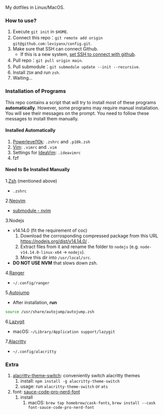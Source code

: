My dotfiles in Linux/MacOS.

### How to use?

1. Execute `git init` in `$HOME`.
2. Connect this repo：`git remote add origin git@github.com:leviyanx/config.git`.
3. Make sure that SSH can connect Github.
   - If this is a new system, [set SSH to connect with github](./set_ssh.md).
4. Pull repo：`git pull origin main`.
5. Pull submodule：`git submodule update --init --recursive`.
6. Install `ZSH` and run `zsh`.
7. Waiting...

### Installation of Programs

This repo contains a script that will try to install most of these programs **automatically**. However, some programs may require manual installation. You will see their messages on the prompt. You need to follow these messages to install them manually.

#### Installed Automatically

1. [Powerlevel10k](https://github.com/romkatv/powerlevel10k): `.zshrc` and `.p10k.zsh`
2. [Vim](https://www.vim.org/): `.vimrc` and `.vim`
3. Settings for [IdeaVim](https://plugins.jetbrains.com/plugin/164-ideavim): `.ideavimrc`
4. fzf 

#### Need to Be Installed Manually

1.[Zsh](https://www.zsh.org/) (mentioned above)
- `.zshrc`

2.[Neovim](https://neovim.io/)
- [submodule - nvim](https://github.com/leviyanx/nvim.git)

3.Nodejs 
- v14.14.0 (fit the requirement of coc)
   1. Download the corrosponding compressed package from this URL https://nodejs.org/dist/v14.14.0/ .
   2. Extract files from it and rename the folder to `nodejs` (e.g. `node-v14.14.0-linux-x64` -> `nodejs`).
   3. Move this dir into `/usr/local/src`.
- **DO NOT USE NVM** that slows down zsh.

4.[Ranger](https://github.com/ranger/ranger)
- `~/.config/ranger`

5.[Autojump](https://github.com/wting/autojump)
- After installation, **run** 
```bash
source /usr/share/autojump/autojump.zsh
```

6.[Lazygit](https://github.com/jesseduffield/lazygit)
- macOS: `~/Library/Application support/lazygit`

7.[Alacritty](https://github.com/alacritty/alacritty)
- `~/.config/alacritty`

### Extra

1. [alacritty-theme-switch](https://github.com/tichopad/alacritty-theme-switch): conveniently switch alacritty themes
    1. install: `npm install -g alacritty-theme-switch`
    2. usage: run `alacritty-theme-switch` or `ats`
2. font: [ sauce-code-pro-nerd-font ](https://github.com/ryanoasis/nerd-fonts/tree/master/patched-fonts/SourceCodePro)
    1. install
        1. macOS: `brew tap homebrew/cask-fonts`, `brew install --cask font-sauce-code-pro-nerd-font`
